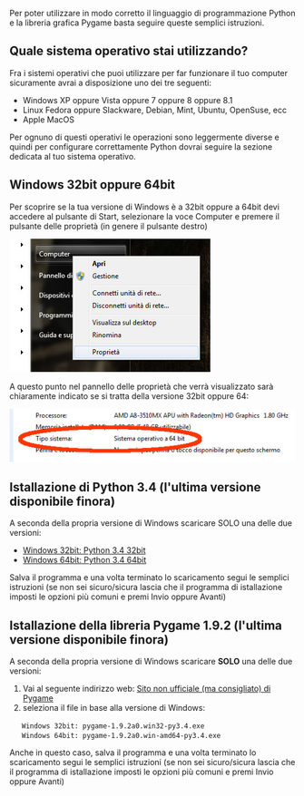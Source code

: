 Per poter utilizzare in modo corretto il linguaggio di programmazione
Python e la libreria grafica Pygame basta seguire queste semplici
istruzioni.

## Quale sistema operativo stai utilizzando?

Fra i sistemi operativi che puoi utilizzare per far funzionare il tuo
computer sicuramente avrai a disposizione uno dei tre seguenti:

  - Windows XP oppure Vista oppure 7 oppure 8 oppure 8.1
  - Linux Fedora oppure Slackware, Debian, Mint, Ubuntu, OpenSuse, ecc
  - Apple MacOS

Per ognuno di questi operativi le operazioni sono leggermente diverse e
quindi per configurare correttamente Python dovrai seguire la sezione
dedicata al tuo sistema operativo.

## Windows 32bit oppure 64bit

Per scoprire se la tua versione di Windows è a 32bit oppure a 64bit devi
accedere al pulsante di Start, selezionare la voce Computer e premere il
pulsante delle proprietà (in genere il pulsante destro)

![Installa\_01.jpg](../files/img/Installa_01.jpg "Installa_01.jpg")

A questo punto nel pannello delle proprietà che verrà visualizzato sarà
chiaramente indicato se si tratta della versione 32bit oppure 64:

![Installa\_02.jpg](../files/img/Installa_02.jpg "Installa_02.jpg")

## Istallazione di Python 3.4 (l'ultima versione disponibile finora)

A seconda della propria versione di Windows scaricare SOLO una delle due
versioni:

  - [Windows 32bit:
    Python 3.4 32bit](https://www.python.org/ftp/python/3.4.0/python-3.4.0.msi)
  - [Windows 64bit:
    Python 3.4 64bit](https://www.python.org/ftp/python/3.4.0/python-3.4.0.amd64.msi)

Salva il programma e una volta terminato lo scaricamento segui le
semplici istruzioni (se non sei sicuro/sicura lascia che il programma di
istallazione imposti le opzioni più comuni e premi Invio oppure
Avanti)

## Istallazione della libreria Pygame 1.9.2 (l'ultima versione disponibile finora)

A seconda della propria versione di Windows scaricare **SOLO** una delle
due versioni:

1.  Vai al seguente indirizzo web: [Sito non ufficiale (ma consigliato)
    di Pygame](http://www.lfd.uci.edu/~gohlke/pythonlibs/#pygame)
2.  seleziona il file in base alla versione di Windows:

`   Windows 32bit: pygame‑1.9.2a0.win32‑py3.4.exe`  
`   Windows 64bit: pygame-1.9.2a0.win-amd64-py3.4.exe`

Anche in questo caso, salva il programma e una volta terminato lo
scaricamento segui le semplici istruzioni (se non sei sicuro/sicura
lascia che il programma di istallazione imposti le opzioni più comuni e
premi Invio oppure Avanti)

